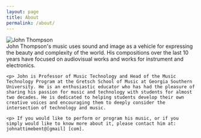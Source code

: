 ```yaml
---
layout: page
title: About
permalink: /about/
---
```

<div class="bio">
  <div class="bio-image-container">
        <img src="{{ site.baseurl }}/assets/images/john-thompson-bio.jpg" alt="John Thompson" class="bio-image">
  </div>
  <div class="bio-text"> 
    John Thompson's music uses sound and image as a vehicle for expressing the beauty and complexity of the world. His compositions over the last 10 years have focused on audiovisual works and works for instrument and electronics.
    
    <p> John is Professor of Music Technology and Head of the Music Technology Program at the Gretsch School of Music at Georgia Southern University. He is an enthusiastic educator who has had the pleasure of sharing his passion for music and technology with students for almost two decades. He is dedicated to helping students develop their own creative voices and encouraging them to deeply consider the intersection of technology and music.
    
    <p> If you would like to perform or program his music, or if you simply would like to know more about it, please contact him at: johnattimebent@[gmail] [com].
  </div> 
</div>
